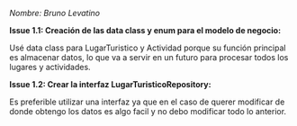 _Nombre: Bruno Levatino_

**Issue 1.1: Creación de las data class y enum para el modelo de negocio:**

Usé data class para LugarTuristico y Actividad porque su función principal es almacenar datos, lo que va a servir en un futuro para procesar todos los lugares y actividades.

**Issue 1.2: Crear la interfaz LugarTuristicoRepository:**

Es preferible utilizar una interfaz ya que en el caso de querer modificar de donde obtengo los datos es algo facil y no debo modificar todo lo anterior.

